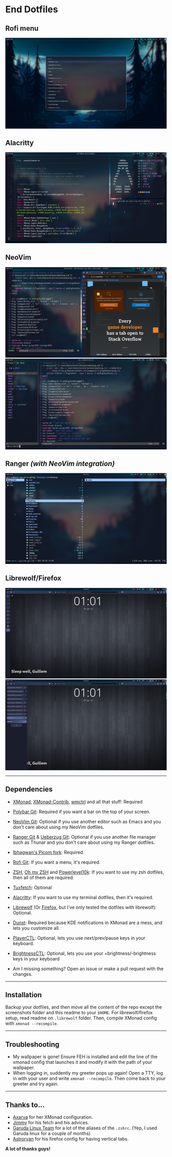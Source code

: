 # End Dotfiles
## Rofi menu
<img src="https://raw.githubusercontent.com/Alonely0/dotfiles/master/screenshots/rofi.png">

## Alacritty
<img src="https://raw.githubusercontent.com/Alonely0/dotfiles/master/screenshots/alacritties.png">

## NeoVim
<img src="https://raw.githubusercontent.com/Alonely0/dotfiles/master/screenshots/nvim+browser.png">
<img src="https://raw.githubusercontent.com/Alonely0/dotfiles/master/screenshots/nvim.png">

## Ranger *(with NeoVim integration)*
<img src="https://raw.githubusercontent.com/Alonely0/dotfiles/master/screenshots/ranger.png">

## Librewolf/Firefox
<img src="https://raw.githubusercontent.com/Alonely0/dotfiles/master/screenshots/vertical_tabs_not_hovering.png">
<img src="https://raw.githubusercontent.com/Alonely0/dotfiles/master/screenshots/vertical_tabs_hovering.png">

---

## Dependencies
- [XMonad](https://xmonad.org/), [XMonad-Contrib](https://github.com/xmonad/xmonad-contrib), [wmctrl](https://www.freedesktop.org/wiki/Software/wmctrl/) and all that stuff: Required

- [Polybar Git](https://github.com/polybar/polybar): Required if you want a bar on the top of your screen.

- [NeoVim Git](https://github.com/neovim/neovim): Optional if you use another editor such as Emacs and you don't care about using my NeoVim dotfiles.

- [Ranger Git](https://github.com/ranger/ranger) & [Ueberzug Git](https://aur.archlinux.org/packages/python-ueberzug-git/): Optional if you use another file manager such as Thunar and you don't care about using my Ranger dotfiles.

- [Ibhagwan's Picom fork](https://github.com/ibhagwan/picom): Required.

- [Rofi Git](https://github.com/davatorium/rofi): If you want a menu, it's required.

- [ZSH](https://www.zsh.org/), [Oh my ZSH](https://ohmyz.sh) and [Powerlevel10k](https://github.com/romkatv/powerlevel10k): If you want to use my zsh dotfiles, then all of them are required.

- [Tuxfetch](https://github.com/Alonely0/jfetch): Optional

- [Alacritty](https://github.com/alacritty/alacritty): If you want to use my terminal dotfiles, then it's required.

- [Librewolf](https://librewolf-community.gitlab.io/) (Or [Firefox](https://www.mozilla.org/en-US/firefox/new/), but I've only tested the dotfiles with librewolf): Optional.

- [Dunst](https://dunst-project.org/): Required because KDE notifications in XMonad are a mess, and lets you customize all.

- [PlayerCTL](https://github.com/altdesktop/playerctl): Optional, lets you use next/prev/pause keys in your keyboard.

- [BrightnessCTL](https://github.com/Hummer12007/brightnessctl): Optional, lets you use your +brightness/-brightness keys in your keyboard

- Am I missing something? Open an issue or make a pull request with the changes.

---

## Installation
Backup your dotfiles, and then move all the content of the repo except the screenshots folder and this readme to your `$HOME`. For librewolf/firefox setup, read readme on `.librewolf` folder. Then, compile XMonad config with `xmonad --recompile`.

---

## Troubleshooting
- My wallpaper is gone!
    Ensure FEH is installed and edit the line of the xmonad config that launches it and modify it with the path of your wallpaper.
- When logging in, suddently my greeter pops up again!
    Open a TTY, log in with your user and write `xmonad --recompile`. Then come back to your greeter and try again.

---

## Thanks to...
- [Axarva](https://github.com/Axarva) for her XMonad configuration.
- [Jimmy](https://github.com/Jimmysit0) for his fetch and his advices.
- [Garuda Linux Team](https://garudalinux.org/about.html) for a lot of the aliases of the `.zshrc`. (Yep, I used Garuda linux for a couple of months)
- [Astroryan](https://github.com/astroryan12) for his firefox config for having vertical tabs.

**A lot of thanks guys!**
